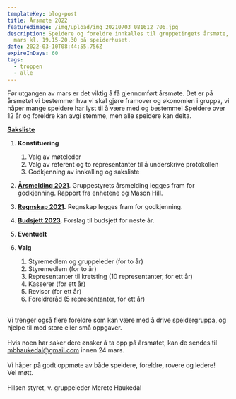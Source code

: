 ```yaml
---
templateKey: blog-post
title: Årsmøte 2022
featuredimage: /img/upload/img_20210703_081612_706.jpg
description: Speidere og foreldre innkalles til gruppetingets årsmøte, mandag 28
  mars kl. 19.15-20.30 på speiderhuset.
date: 2022-03-10T08:44:55.756Z
expireInDays: 60
tags:
  - troppen
  - alle
---
```

Før utgangen av mars er det viktig å få gjennomført årsmøte. Det er på årsmøtet vi bestemmer hva vi skal gjøre framover og økonomien i gruppa, vi håper mange speidere har lyst til å være med og bestemme! Speidere over 12 år og foreldre kan avgi stemme, men alle speidere kan delta.

**[Saksliste](https://drive.google.com/file/d/1GTVF0D0F_K5iYjWp9uCNkzNAUnn8rpfp/view?usp=sharing)**

1. **Konstituering**

   1. Valg av møteleder
   2. Valg av referent og to representanter til å underskrive protokollen
   3. Godkjenning av innkalling og saksliste
2. **[Årsmelding 2021](https://drive.google.com/file/d/1xBIg5oaQqB2E7y_uCM7e_BISQwekw7Dz/view?usp=sharing)**. Gruppestyrets årsmelding legges fram for godkjenning. Rapport fra enhetene og Mason Hill.
3. **[Regnskap 2021](https://drive.google.com/file/d/1BQdAGTMRpXy7OZ2uncGicKMOro4bOyZZ/view?usp=sharing).** Regnskap legges fram for godkjenning.
4. **[Budsjett 2023](https://drive.google.com/file/d/1X77QMfdHMwDcWoW51U9F_mLGYHZ88Qqd/view?usp=sharing)**. Forslag til budsjett for neste år.
5. **Eventuelt**
6. **Valg**

   1. Styremedlem og gruppeleder (for to år)
   2. Styremedlem (for to år)
   3. Representanter til kretsting (10 representanter, for ett år)
   4. Kasserer (for ett år)
   5. Revisor (for ett år)
   6. Foreldreråd (5 representanter, for ett år)

\
Vi trenger også flere foreldre som kan være med å drive speidergruppa, og hjelpe til med store eller små oppgaver.\
\
Hvis noen har saker dere ønsker å ta opp på årsmøtet, kan de sendes til [mbhaukedal@gmail.com](mailto:mbhaukedal@gmail.com) innen 24 mars.\
\
Vi håper på godt oppmøte av både speidere, foreldre, rovere og ledere!\
Vel møtt.\
\
Hilsen styret, v. gruppeleder Merete Haukedal